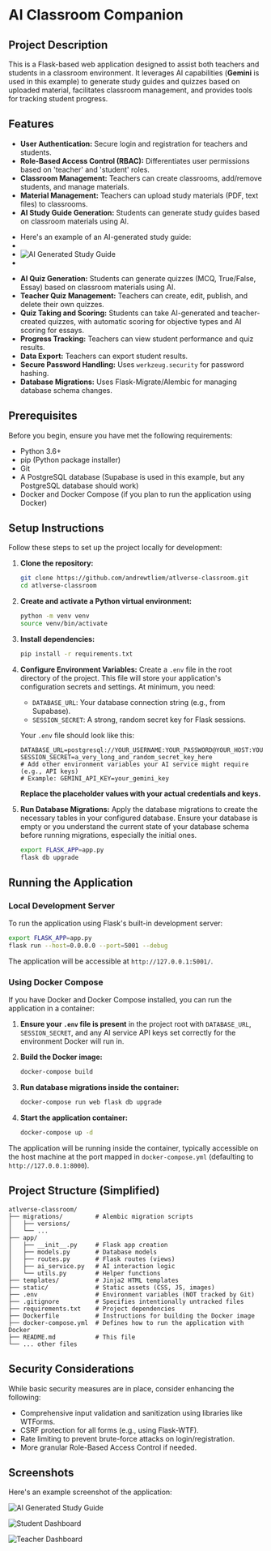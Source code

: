 # AI Classroom Companion

## Project Description

This is a Flask-based web application designed to assist both teachers and students in a classroom environment. It leverages AI capabilities (**Gemini** is used in this example) to generate study guides and quizzes based on uploaded material, facilitates classroom management, and provides tools for tracking student progress.

## Features

*   **User Authentication:** Secure login and registration for teachers and students.
*   **Role-Based Access Control (RBAC):** Differentiates user permissions based on 'teacher' and 'student' roles.
*   **Classroom Management:** Teachers can create classrooms, add/remove students, and manage materials.
*   **Material Management:** Teachers can upload study materials (PDF, text files) to classrooms.
*   **AI Study Guide Generation:** Students can generate study guides based on classroom materials using AI.

-   Here's an example of an AI-generated study guide:
-
-   ![AI Generated Study Guide](https://firebasestorage.googleapis.com/v0/b/markdown-editor-fa4c0.appspot.com/o/images%2Fai-study-guide.png?alt=media&token=65e3b3b6-8041-4792-a88d-94f8403a361e)
-
*   **AI Quiz Generation:** Students can generate quizzes (MCQ, True/False, Essay) based on classroom materials using AI.
*   **Teacher Quiz Management:** Teachers can create, edit, publish, and delete their own quizzes.
*   **Quiz Taking and Scoring:** Students can take AI-generated and teacher-created quizzes, with automatic scoring for objective types and AI scoring for essays.
*   **Progress Tracking:** Teachers can view student performance and quiz results.
*   **Data Export:** Teachers can export student results.
*   **Secure Password Handling:** Uses `werkzeug.security` for password hashing.
*   **Database Migrations:** Uses Flask-Migrate/Alembic for managing database schema changes.

## Prerequisites

Before you begin, ensure you have met the following requirements:

*   Python 3.6+
*   pip (Python package installer)
*   Git
*   A PostgreSQL database (Supabase is used in this example, but any PostgreSQL database should work)
*   Docker and Docker Compose (if you plan to run the application using Docker)

## Setup Instructions

Follow these steps to set up the project locally for development:

1.  **Clone the repository:**
    ```bash
    git clone https://github.com/andrewtliem/atlverse-classroom.git
    cd atlverse-classroom
    ```

2.  **Create and activate a Python virtual environment:**
    ```bash
    python -m venv venv
    source venv/bin/activate
    ```

3.  **Install dependencies:**
    ```bash
    pip install -r requirements.txt
    ```

4.  **Configure Environment Variables:**
    Create a `.env` file in the root directory of the project. This file will store your application's configuration secrets and settings. At minimum, you need:

    *   `DATABASE_URL`: Your database connection string (e.g., from Supabase).
    *   `SESSION_SECRET`: A strong, random secret key for Flask sessions.

    Your `.env` file should look like this:
    ```dotenv
    DATABASE_URL=postgresql://YOUR_USERNAME:YOUR_PASSWORD@YOUR_HOST:YOUR_PORT/YOUR_DBNAME
    SESSION_SECRET=a_very_long_and_random_secret_key_here
    # Add other environment variables your AI service might require (e.g., API keys)
    # Example: GEMINI_API_KEY=your_gemini_key
    ```
    **Replace the placeholder values with your actual credentials and keys.**

5.  **Run Database Migrations:**
    Apply the database migrations to create the necessary tables in your configured database. Ensure your database is empty or you understand the current state of your database schema before running migrations, especially the initial ones.

    ```bash
    export FLASK_APP=app.py
    flask db upgrade
    ```

## Running the Application

### Local Development Server

To run the application using Flask's built-in development server:

```bash
export FLASK_APP=app.py
flask run --host=0.0.0.0 --port=5001 --debug
```
The application will be accessible at `http://127.0.0.1:5001/`.

### Using Docker Compose

If you have Docker and Docker Compose installed, you can run the application in a container:

1.  **Ensure your `.env` file is present** in the project root with `DATABASE_URL`, `SESSION_SECRET`, and any AI service API keys set correctly for the environment Docker will run in.

2.  **Build the Docker image:**
    ```bash
    docker-compose build
    ```

3.  **Run database migrations inside the container:**
    ```bash
    docker-compose run web flask db upgrade
    ```

4.  **Start the application container:**
    ```bash
    docker-compose up -d
    ```

The application will be running inside the container, typically accessible on the host machine at the port mapped in `docker-compose.yml` (defaulting to `http://127.0.0.1:8000`).

## Project Structure (Simplified)

```
atlverse-classroom/
├── migrations/         # Alembic migration scripts
│   ├── versions/
│   └── ...
├── app/
│   ├── __init__.py     # Flask app creation
│   ├── models.py       # Database models
│   ├── routes.py       # Flask routes (views)
│   ├── ai_service.py   # AI interaction logic
│   └── utils.py        # Helper functions
├── templates/          # Jinja2 HTML templates
├── static/             # Static assets (CSS, JS, images)
├── .env                # Environment variables (NOT tracked by Git)
├── .gitignore          # Specifies intentionally untracked files
├── requirements.txt    # Project dependencies
├── Dockerfile          # Instructions for building the Docker image
├── docker-compose.yml  # Defines how to run the application with Docker
├── README.md           # This file
└── ... other files
```

## Security Considerations

While basic security measures are in place, consider enhancing the following:

*   Comprehensive input validation and sanitization using libraries like WTForms.
*   CSRF protection for all forms (e.g., using Flask-WTF).
*   Rate limiting to prevent brute-force attacks on login/registration.
*   More granular Role-Based Access Control if needed.


## Screenshots

Here's an example screenshot of the application:

![AI Generated Study Guide](screenshots/Study_Guide_AI_Student.png)

![Student Dashboard](screenshots/Classroom_Student.png)

![Teacher Dashboard](screenshots/Dashboard_Teacher.png)
